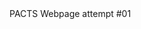 <html>
  <head>
    <meta charset="utf-8">
    <title> P.A.C.T.S. </title>
  </head>
  <body>
    PACTS Webpage attempt #01
  </body>
  </html>
  
  
    
